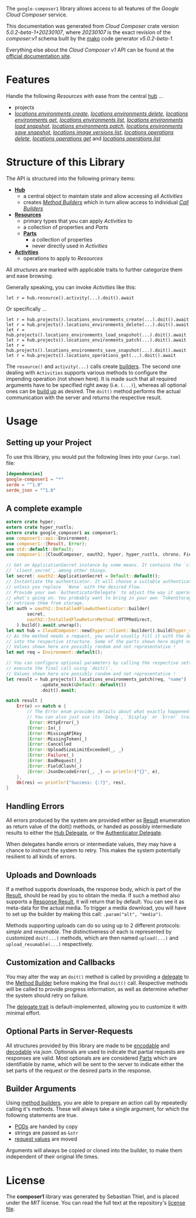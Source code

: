 <!---
DO NOT EDIT !
This file was generated automatically from 'src/generator/templates/api/README.md.mako'
DO NOT EDIT !
-->
The `google-composer1` library allows access to all features of the *Google Cloud Composer* service.

This documentation was generated from *Cloud Composer* crate version *5.0.2-beta-1+20230107*, where *20230107* is the exact revision of the *composer:v1* schema built by the [mako](http://www.makotemplates.org/) code generator *v5.0.2-beta-1*.

Everything else about the *Cloud Composer* *v1* API can be found at the
[official documentation site](https://cloud.google.com/composer/).
# Features

Handle the following *Resources* with ease from the central [hub](https://docs.rs/google-composer1/5.0.2-beta-1+20230107/google_composer1/CloudComposer) ... 

* projects
 * [*locations environments create*](https://docs.rs/google-composer1/5.0.2-beta-1+20230107/google_composer1/api::ProjectLocationEnvironmentCreateCall), [*locations environments delete*](https://docs.rs/google-composer1/5.0.2-beta-1+20230107/google_composer1/api::ProjectLocationEnvironmentDeleteCall), [*locations environments get*](https://docs.rs/google-composer1/5.0.2-beta-1+20230107/google_composer1/api::ProjectLocationEnvironmentGetCall), [*locations environments list*](https://docs.rs/google-composer1/5.0.2-beta-1+20230107/google_composer1/api::ProjectLocationEnvironmentListCall), [*locations environments load snapshot*](https://docs.rs/google-composer1/5.0.2-beta-1+20230107/google_composer1/api::ProjectLocationEnvironmentLoadSnapshotCall), [*locations environments patch*](https://docs.rs/google-composer1/5.0.2-beta-1+20230107/google_composer1/api::ProjectLocationEnvironmentPatchCall), [*locations environments save snapshot*](https://docs.rs/google-composer1/5.0.2-beta-1+20230107/google_composer1/api::ProjectLocationEnvironmentSaveSnapshotCall), [*locations image versions list*](https://docs.rs/google-composer1/5.0.2-beta-1+20230107/google_composer1/api::ProjectLocationImageVersionListCall), [*locations operations delete*](https://docs.rs/google-composer1/5.0.2-beta-1+20230107/google_composer1/api::ProjectLocationOperationDeleteCall), [*locations operations get*](https://docs.rs/google-composer1/5.0.2-beta-1+20230107/google_composer1/api::ProjectLocationOperationGetCall) and [*locations operations list*](https://docs.rs/google-composer1/5.0.2-beta-1+20230107/google_composer1/api::ProjectLocationOperationListCall)




# Structure of this Library

The API is structured into the following primary items:

* **[Hub](https://docs.rs/google-composer1/5.0.2-beta-1+20230107/google_composer1/CloudComposer)**
    * a central object to maintain state and allow accessing all *Activities*
    * creates [*Method Builders*](https://docs.rs/google-composer1/5.0.2-beta-1+20230107/google_composer1/client::MethodsBuilder) which in turn
      allow access to individual [*Call Builders*](https://docs.rs/google-composer1/5.0.2-beta-1+20230107/google_composer1/client::CallBuilder)
* **[Resources](https://docs.rs/google-composer1/5.0.2-beta-1+20230107/google_composer1/client::Resource)**
    * primary types that you can apply *Activities* to
    * a collection of properties and *Parts*
    * **[Parts](https://docs.rs/google-composer1/5.0.2-beta-1+20230107/google_composer1/client::Part)**
        * a collection of properties
        * never directly used in *Activities*
* **[Activities](https://docs.rs/google-composer1/5.0.2-beta-1+20230107/google_composer1/client::CallBuilder)**
    * operations to apply to *Resources*

All *structures* are marked with applicable traits to further categorize them and ease browsing.

Generally speaking, you can invoke *Activities* like this:

```Rust,ignore
let r = hub.resource().activity(...).doit().await
```

Or specifically ...

```ignore
let r = hub.projects().locations_environments_create(...).doit().await
let r = hub.projects().locations_environments_delete(...).doit().await
let r = hub.projects().locations_environments_load_snapshot(...).doit().await
let r = hub.projects().locations_environments_patch(...).doit().await
let r = hub.projects().locations_environments_save_snapshot(...).doit().await
let r = hub.projects().locations_operations_get(...).doit().await
```

The `resource()` and `activity(...)` calls create [builders][builder-pattern]. The second one dealing with `Activities` 
supports various methods to configure the impending operation (not shown here). It is made such that all required arguments have to be 
specified right away (i.e. `(...)`), whereas all optional ones can be [build up][builder-pattern] as desired.
The `doit()` method performs the actual communication with the server and returns the respective result.

# Usage

## Setting up your Project

To use this library, you would put the following lines into your `Cargo.toml` file:

```toml
[dependencies]
google-composer1 = "*"
serde = "^1.0"
serde_json = "^1.0"
```

## A complete example

```Rust
extern crate hyper;
extern crate hyper_rustls;
extern crate google_composer1 as composer1;
use composer1::api::Environment;
use composer1::{Result, Error};
use std::default::Default;
use composer1::{CloudComposer, oauth2, hyper, hyper_rustls, chrono, FieldMask};

// Get an ApplicationSecret instance by some means. It contains the `client_id` and 
// `client_secret`, among other things.
let secret: oauth2::ApplicationSecret = Default::default();
// Instantiate the authenticator. It will choose a suitable authentication flow for you, 
// unless you replace  `None` with the desired Flow.
// Provide your own `AuthenticatorDelegate` to adjust the way it operates and get feedback about 
// what's going on. You probably want to bring in your own `TokenStorage` to persist tokens and
// retrieve them from storage.
let auth = oauth2::InstalledFlowAuthenticator::builder(
        secret,
        oauth2::InstalledFlowReturnMethod::HTTPRedirect,
    ).build().await.unwrap();
let mut hub = CloudComposer::new(hyper::Client::builder().build(hyper_rustls::HttpsConnectorBuilder::new().with_native_roots().https_or_http().enable_http1().enable_http2().build()), auth);
// As the method needs a request, you would usually fill it with the desired information
// into the respective structure. Some of the parts shown here might not be applicable !
// Values shown here are possibly random and not representative !
let mut req = Environment::default();

// You can configure optional parameters by calling the respective setters at will, and
// execute the final call using `doit()`.
// Values shown here are possibly random and not representative !
let result = hub.projects().locations_environments_patch(req, "name")
             .update_mask(&Default::default())
             .doit().await;

match result {
    Err(e) => match e {
        // The Error enum provides details about what exactly happened.
        // You can also just use its `Debug`, `Display` or `Error` traits
         Error::HttpError(_)
        |Error::Io(_)
        |Error::MissingAPIKey
        |Error::MissingToken(_)
        |Error::Cancelled
        |Error::UploadSizeLimitExceeded(_, _)
        |Error::Failure(_)
        |Error::BadRequest(_)
        |Error::FieldClash(_)
        |Error::JsonDecodeError(_, _) => println!("{}", e),
    },
    Ok(res) => println!("Success: {:?}", res),
}

```
## Handling Errors

All errors produced by the system are provided either as [Result](https://docs.rs/google-composer1/5.0.2-beta-1+20230107/google_composer1/client::Result) enumeration as return value of
the doit() methods, or handed as possibly intermediate results to either the 
[Hub Delegate](https://docs.rs/google-composer1/5.0.2-beta-1+20230107/google_composer1/client::Delegate), or the [Authenticator Delegate](https://docs.rs/yup-oauth2/*/yup_oauth2/trait.AuthenticatorDelegate.html).

When delegates handle errors or intermediate values, they may have a chance to instruct the system to retry. This 
makes the system potentially resilient to all kinds of errors.

## Uploads and Downloads
If a method supports downloads, the response body, which is part of the [Result](https://docs.rs/google-composer1/5.0.2-beta-1+20230107/google_composer1/client::Result), should be
read by you to obtain the media.
If such a method also supports a [Response Result](https://docs.rs/google-composer1/5.0.2-beta-1+20230107/google_composer1/client::ResponseResult), it will return that by default.
You can see it as meta-data for the actual media. To trigger a media download, you will have to set up the builder by making
this call: `.param("alt", "media")`.

Methods supporting uploads can do so using up to 2 different protocols: 
*simple* and *resumable*. The distinctiveness of each is represented by customized 
`doit(...)` methods, which are then named `upload(...)` and `upload_resumable(...)` respectively.

## Customization and Callbacks

You may alter the way an `doit()` method is called by providing a [delegate](https://docs.rs/google-composer1/5.0.2-beta-1+20230107/google_composer1/client::Delegate) to the 
[Method Builder](https://docs.rs/google-composer1/5.0.2-beta-1+20230107/google_composer1/client::CallBuilder) before making the final `doit()` call. 
Respective methods will be called to provide progress information, as well as determine whether the system should 
retry on failure.

The [delegate trait](https://docs.rs/google-composer1/5.0.2-beta-1+20230107/google_composer1/client::Delegate) is default-implemented, allowing you to customize it with minimal effort.

## Optional Parts in Server-Requests

All structures provided by this library are made to be [encodable](https://docs.rs/google-composer1/5.0.2-beta-1+20230107/google_composer1/client::RequestValue) and 
[decodable](https://docs.rs/google-composer1/5.0.2-beta-1+20230107/google_composer1/client::ResponseResult) via *json*. Optionals are used to indicate that partial requests are responses 
are valid.
Most optionals are are considered [Parts](https://docs.rs/google-composer1/5.0.2-beta-1+20230107/google_composer1/client::Part) which are identifiable by name, which will be sent to 
the server to indicate either the set parts of the request or the desired parts in the response.

## Builder Arguments

Using [method builders](https://docs.rs/google-composer1/5.0.2-beta-1+20230107/google_composer1/client::CallBuilder), you are able to prepare an action call by repeatedly calling it's methods.
These will always take a single argument, for which the following statements are true.

* [PODs][wiki-pod] are handed by copy
* strings are passed as `&str`
* [request values](https://docs.rs/google-composer1/5.0.2-beta-1+20230107/google_composer1/client::RequestValue) are moved

Arguments will always be copied or cloned into the builder, to make them independent of their original life times.

[wiki-pod]: http://en.wikipedia.org/wiki/Plain_old_data_structure
[builder-pattern]: http://en.wikipedia.org/wiki/Builder_pattern
[google-go-api]: https://github.com/google/google-api-go-client

# License
The **composer1** library was generated by Sebastian Thiel, and is placed 
under the *MIT* license.
You can read the full text at the repository's [license file][repo-license].

[repo-license]: https://github.com/Byron/google-apis-rsblob/main/LICENSE.md

